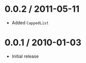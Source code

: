 
0.0.2 / 2011-05-11 
==================

  * Added `CappedList`

0.0.1 / 2010-01-03
==================

  * Initial release
